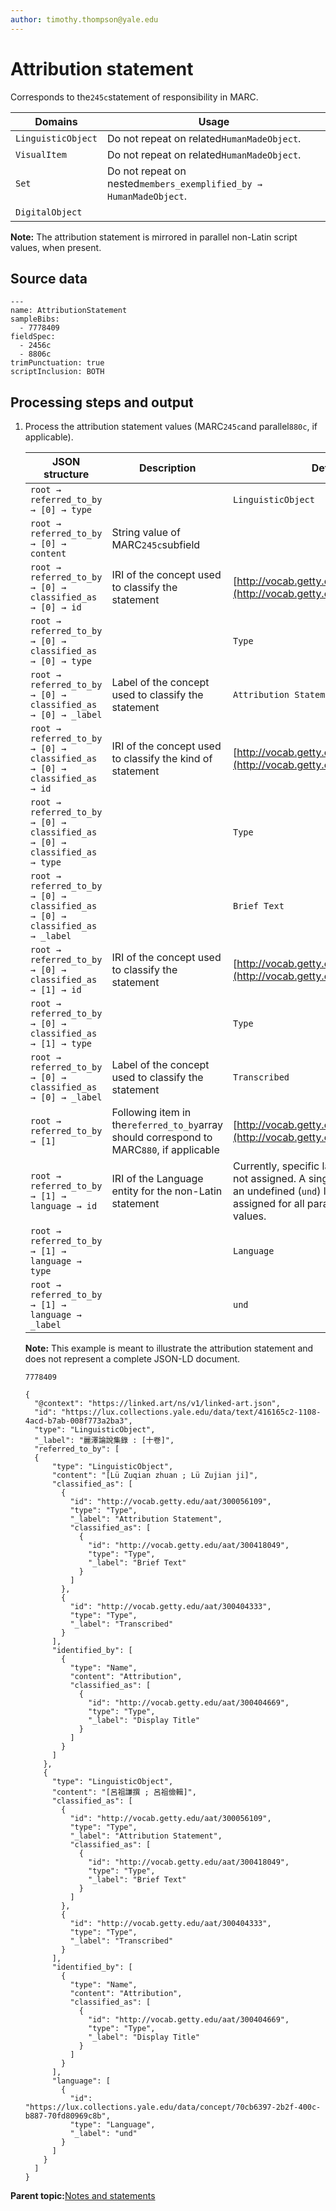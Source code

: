 ```yaml
---
author: timothy.thompson@yale.edu
---
```


# Attribution statement

Corresponds to the`245c`statement of responsibility in MARC.

|Domains|Usage|
|-------|-----|
|`LinguisticObject`|Do not repeat on related`HumanMadeObject`.|
|`VisualItem`|Do not repeat on related`HumanMadeObject`.|
|`Set`|Do not repeat on nested`members_exemplified_by → HumanMadeObject`.|
|`DigitalObject`| |

**Note:** The attribution statement is mirrored in parallel non-Latin script values, when present.

## Source data

```
---
name: AttributionStatement
sampleBibs:
  - 7778409
fieldSpec:
  - 2456c
  - 8806c
trimPunctuation: true
scriptInclusion: BOTH
```

## Processing steps and output

1.  Process the attribution statement values \(MARC`245c`and parallel`880c`, if applicable\).

    |JSON structure|Description|Default|
    |--------------|-----------|-------|
    |`root → referred_to_by → [0] → type`| |`LinguisticObject`|
    |`root → referred_to_by → [0] → content`|String value of MARC`245c`subfield| |
    |`root → referred_to_by → [0] → classified_as → [0] → id`|IRI of the concept used to classify the statement|[http://vocab.getty.edu/aat/300056109](http://vocab.getty.edu/aat/300056109)|
    |`root → referred_to_by → [0] → classified_as → [0] → type`| |`Type`|
    |`root → referred_to_by → [0] → classified_as → [0] → _label`|Label of the concept used to classify the statement|`Attribution Statement`|
    |`root → referred_to_by → [0] → classified_as → [0] → classified_as → id`|IRI of the concept used to classify the kind of statement|[http://vocab.getty.edu/aat/300418049](http://vocab.getty.edu/aat/300418049)|
    |`root → referred_to_by → [0] → classified_as → [0] → classified_as → type`| |`Type`|
    |`root → referred_to_by → [0] → classified_as → [0] → classified_as → _label`| |`Brief Text`|
    |`root → referred_to_by → [0] → classified_as → [1] → id`|IRI of the concept used to classify the statement|[http://vocab.getty.edu/aat/300404333](http://vocab.getty.edu/aat/300404333)|
    |`root → referred_to_by → [0] → classified_as → [1] → type`| |`Type`|
    |`root → referred_to_by → [0] → classified_as → [0] → _label`|Label of the concept used to classify the statement|`Transcribed`|
    |`root → referred_to_by → [1]`|Following item in the`referred_to_by`array should correspond to MARC`880`, if applicable|[http://vocab.getty.edu/aat/300418049](http://vocab.getty.edu/aat/300418049)|
    |`root → referred_to_by → [1] → language → id`|IRI of the Language entity for the non-Latin statement|Currently, specific language values are not assigned. A single IRI representing an undefined \(`und`\) language should be assigned for all parallel non-Latin script values.|
    |`root → referred_to_by → [1] → language → type`| |`Language`|
    |`root → referred_to_by → [1] → language → _label`| |`und`|

    **Note:** This example is meant to illustrate the attribution statement and does not represent a complete JSON-LD document.

    `7778409`

    ```
    {
      "@context": "https://linked.art/ns/v1/linked-art.json",
      "id": "https://lux.collections.yale.edu/data/text/416165c2-1108-4acd-b7ab-008f773a2ba3",
      "type": "LinguisticObject",
      "_label": "麗澤論說集錄 : [十卷]",
      "referred_to_by": [
      {
          "type": "LinguisticObject",
          "content": "[Lü Zuqian zhuan ; Lü Zujian ji]",
          "classified_as": [
            {
              "id": "http://vocab.getty.edu/aat/300056109",
              "type": "Type",
              "_label": "Attribution Statement",
              "classified_as": [
                {
                  "id": "http://vocab.getty.edu/aat/300418049",
                  "type": "Type",
                  "_label": "Brief Text"
                }
              ]
            },
            {
              "id": "http://vocab.getty.edu/aat/300404333",
              "type": "Type",
              "_label": "Transcribed"
            }
          ],
          "identified_by": [
            {
              "type": "Name",
              "content": "Attribution",
              "classified_as": [
                {
                  "id": "http://vocab.getty.edu/aat/300404669",
                  "type": "Type",
                  "_label": "Display Title"
                }
              ]
            }
          ]
        },
        {
          "type": "LinguisticObject",
          "content": "[呂祖謙撰 ; 呂祖儉輯]",
          "classified_as": [
            {
              "id": "http://vocab.getty.edu/aat/300056109",
              "type": "Type",
              "_label": "Attribution Statement",
              "classified_as": [
                {
                  "id": "http://vocab.getty.edu/aat/300418049",
                  "type": "Type",
                  "_label": "Brief Text"
                }
              ]
            },
            {
              "id": "http://vocab.getty.edu/aat/300404333",
              "type": "Type",
              "_label": "Transcribed"
            }
          ],
          "identified_by": [
            {
              "type": "Name",
              "content": "Attribution",
              "classified_as": [
                {
                  "id": "http://vocab.getty.edu/aat/300404669",
                  "type": "Type",
                  "_label": "Display Title"
                }
              ]
            }
          ],
          "language": [
            {
              "id": "https://lux.collections.yale.edu/data/concept/70cb6397-2b2f-400c-b887-70fd80969c8b",
              "type": "Language",
              "_label": "und"
            }
          ]
        }
      ]
    }
    ```


**Parent topic:**[Notes and statements](../../concepts/notes_and_statements.md)

